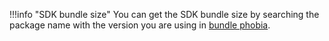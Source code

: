 !!!info "SDK bundle size"
    You can get the SDK bundle size by searching the package name with the version you are using in [bundle phobia](https://bundlephobia.com/).